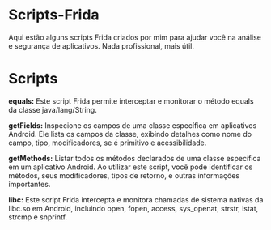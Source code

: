 # Scripts-Frida
Aqui estão alguns scripts Frida criados por mim para ajudar você na análise e segurança de aplicativos. Nada profissional, mais útil.

# Scripts
**equals:**
Este script Frida permite interceptar e monitorar o método equals da classe java/lang/String.

**getFields:**
Inspecione os campos de uma classe específica em aplicativos Android. Ele lista os campos da classe, exibindo detalhes como nome do campo, tipo, modificadores, se é primitivo e acessibilidade.

**getMethods:**
Listar todos os métodos declarados de uma classe específica em um aplicativo Android. Ao utilizar este script, você pode identificar os métodos, seus modificadores, tipos de retorno, e outras informações importantes.

**libc:**
Este script Frida intercepta e monitora chamadas de sistema nativas da libc.so em Android, incluindo open, fopen, access, sys_openat, strstr, lstat, strcmp e snprintf.
